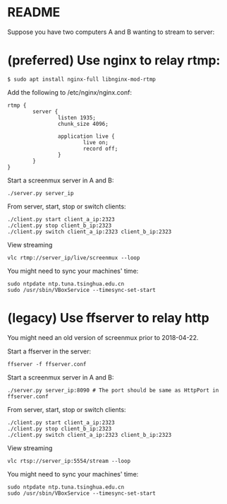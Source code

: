 README
=====================

Suppose you have two computers A and B wanting to stream to server:

(preferred) Use nginx to relay rtmp:
=====================
```
$ sudo apt install nginx-full libnginx-mod-rtmp
```

Add the following to /etc/nginx/nginx.conf:
```
rtmp {
        server {
                listen 1935;
                chunk_size 4096;

                application live {
                        live on;
                        record off;
                }
        }
}
```

Start a screenmux server in A and B:
```
./server.py server_ip
```

From server, start, stop or switch clients:
```
./client.py start client_a_ip:2323
./client.py stop client_b_ip:2323
./client.py switch client_a_ip:2323 client_b_ip:2323
```

View streaming
```
vlc rtmp://server_ip/live/screenmux --loop
```

You might need to sync your machines' time:
```
sudo ntpdate ntp.tuna.tsinghua.edu.cn
sudo /usr/sbin/VBoxService --timesync-set-start
```

(legacy) Use ffserver to relay http
=======================

You might need an old version of screenmux prior to 2018-04-22.

Start a ffserver in the server:
```
ffserver -f ffserver.conf
```

Start a screenmux server in A and B:
```
./server.py server_ip:8090 # The port should be same as HttpPort in ffserver.conf
```

From server, start, stop or switch clients:
```
./client.py start client_a_ip:2323
./client.py stop client_b_ip:2323
./client.py switch client_a_ip:2323 client_b_ip:2323
```

View streaming
```
vlc rtsp://server_ip:5554/stream --loop
```

You might need to sync your machines' time:
```
sudo ntpdate ntp.tuna.tsinghua.edu.cn
sudo /usr/sbin/VBoxService --timesync-set-start
```

